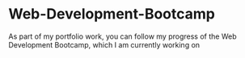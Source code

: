 # Web-Development-Bootcamp
As part of my portfolio work, you can follow my progress of the Web Development Bootcamp, which I am currently working on
